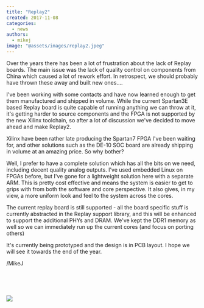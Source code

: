 ```yaml
---
title: "Replay2"
created: 2017-11-08
categories: 
  - news
authors: 
  - mikej
image: "@assets/images/replay2.jpeg"
---
```


Over the years there has been a lot of frustration about the lack of Replay boards. The main issue was the lack of quality control on components from China which caused a lot of rework effort. In retrospect, we should probably have thrown these away and built new ones....

I've been working with some contacts and have now learned enough to get them manufactured and shipped in volume. While the current Spartan3E based Replay board is quite capable of running anything we can throw at it, it's getting harder to source components and the FPGA is not supported by the new Xilinx toolchain, so after a lot of discussion we've decided to move ahead and make Replay2.

Xilinx have been rather late producing the Spartan7 FPGA I've been waiting for, and other solutions such as the DE-10 SOC board are already shipping in volume at an amazing price. So why bother?

Well, I prefer to have a complete solution which has all the bits on we need, including decent quality analog outputs. I've used embedded Linux on FPGAs before, but I've gone for a lightweight solution here with a separate ARM. This is pretty cost effective and means the system is easier to get to grips with from both the software and core perspective. It also gives, in my view, a more uniform look and feel to the system across the cores.

The current replay board is still supported - all the board specific stuff is currently abstracted in the Replay support library, and this will be enhanced to support the additional PHYs and DRAM. We've kept the DDR1 memory as well so we can immediately run up the current cores (and focus on porting others)

It's currently being prototyped and the design is in PCB layout. I hope we will see it towards the end of the year.

/MikeJ

 

 

![](@assets/images/replay2.jpeg)
